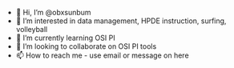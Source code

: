 - 👋 Hi, I’m @obxsunbum
- 👀 I’m interested in data management, HPDE instruction, surfing, volleyball
- 🌱 I’m currently learning OSI PI
- 💞️ I’m looking to collaborate on OSI PI tools
- 📫 How to reach me - use email or message on here

<!---
obxsunbum/obxsunbum is a ✨ special ✨ repository because its `README.md` (this file) appears on your GitHub profile.
You can click the Preview link to take a look at your changes.
--->
